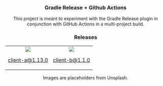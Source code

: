 <h3 align="center">Gradle Release + Github Actions</h3>

<p align="center">
This project is meant to experiment with the Gradle Release plugin in conjunction with GitHub Actions in a multi-project build.
</p>


<h3 align="center">Releases</h3>

<table>
<tr>
  <td align="center">
    <img src="https://images.unsplash.com/photo-1488590528505-98d2b5aba04b?ixlib=rb-4.0.3&ixid=MnwxMjA3fDB8MHxzZWFyY2h8Mnx8dGVjaG5vbG9neXxlbnwwfHwwfHw%3D&auto=format&fit=crop&w=500&q=60" />

[client-a@1.13.0](https://github.com/thedatasnok/gradle-release-gh-actions/releases/tag/client-a@1.13.0)

  </td>
  <td align="center">
    <img src="https://images.unsplash.com/photo-1518770660439-4636190af475?ixlib=rb-4.0.3&ixid=MnwxMjA3fDB8MHxzZWFyY2h8M3x8dGVjaG5vbG9neXxlbnwwfHwwfHw%3D&auto=format&fit=crop&w=500&q=60" />

[client-b@1.1.0](https://github.com/thedatasnok/gradle-release-gh-actions/releases/tag/client-b@1.1.0)

  </td>
</tr>
</table>

<div align="center">


Images are placeholders from Unsplash.
</div>
